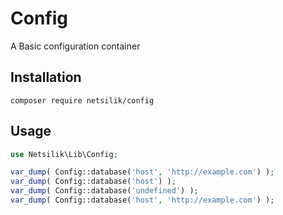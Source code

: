 Config
======

A Basic configuration container

Installation
------------

```
composer require netsilik/config
```

Usage
-----

```php
use Netsilik\Lib\Config;

var_dump( Config::database('host', 'http://example.com') );
var_dump( Config::database('host') );
var_dump( Config::database('undefined') );
var_dump( Config::database('host', 'http://example.com') );
```
